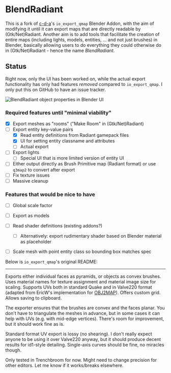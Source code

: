 # BlendRadiant

This is a fork of [c-d-a](https://github.com/c-d-a)'s `io_export_qmap` Blender
Addon, with the aim of modifying it until it can export maps that are directly
readable by (Gtk/Net)Radiant. Another aim is to add tools that facilitate the
creation of entire maps (including lights, models, entities, ... and not just
brushes) in Blender, basically allowing users to do everything they could
otherwise do in (Gtk/Net)Radiant - hence the name *BlendRadiant*.

## Status

Right now, only the UI has been worked on, while the actual export
functionality has only had features *removed* compared to `io_export_qmap`. I
only put this on GitHub to have an issue tracker.

![BlendRadiant object properties in Blender UI](https://user-images.githubusercontent.com/85426069/120913605-7b3f3280-c698-11eb-9687-7a34494cd6aa.png)

### Required features until "minimal viability"

- [x] Export meshes as "rooms" ("Make Room" in (Gtk/Net)Radiant)
- [ ] Export entity key-value pairs
  - [x] Read entity definitions from Radiant gamepack files
  - [x] UI for setting entity classname and attributes
  - [ ] Actual export
- [ ] Export lights
  - [ ] Special UI that is more limited version of entity UI
- [ ] Either output directly as Brush Primitive map (Radiant format) or use
      `q3map2` to convert after export
- [ ] Fix texture issues
- [ ] Massive cleanup

### Features that would be nice to have

- [ ] Global scale factor
- [ ] Export as models
- [ ] Read shader definitions (existing addons?)
  - [ ] Alternatively: export rudimentary shader based on Blender material as
        placeholder
- [ ] Scale mesh with point entity class so bounding box matches spec


Below is `io_export_qmap`'s original README:

-----

Exports either individual faces as pyramids, or objects as convex brushes. Uses material names for texture assignment and material image size for scaling. Supports UVs both in standard Quake and in Valve220 format (adapted from EricW's implementation for [OBJ2MAP](https://bitbucket.org/khreathor/obj-2-map)). Offers custom grid. Allows saving to clipboard.

The exporter ensures that the brushes are convex and the faces planar. You don't have to triangulate the meshes in advance, but in some cases it can help with UVs (e.g. with mid-edge vertices). There's room for improvement, but it should work fine as is.

Standard format UV export is lossy (no shearing). I don't really expect anyone to be using it over Valve220 anyway, but it should produce decent results for id1-style detailing. Single-axis curves should be fine, no miracles though.

Only tested in Trenchbroom for now. Might need to change precision for other editors. Let me know if it works/breaks elsewhere.

